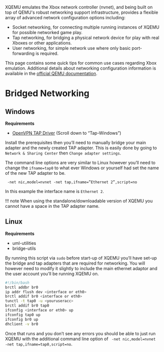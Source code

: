 XQEMU emulates the Xbox network controller (nvnet), and being built on top of
QEMU's robust networking support infrastructure, provides a flexible array of
advanced network configuration options including:

- Socket networking, for connecting multiple running instances of XQEMU for
  possible networked game play.
- Tap networking, for bridging a physical network device for play with real
  Xboxes or other applications.
- User networking, for simple network use where only basic port-forwarding is
  required.

This page contains some quick tips for common use cases regarding Xbox
emulation. Additional details about networking configuration information is
available in the [official QEMU
documentation](https://wiki.qemu.org/Documentation/Networking).

# Bridged Networking

## Windows

__Requirements__
- [OpenVPN TAP Driver](https://openvpn.net/index.php/open-source/downloads.html) (Scroll down to “Tap-Windows”)

Install the prerequisites then you’ll need to manually bridge your main adapter and the newly created TAP adapter. This is easily done by going to `Network & Sharing Center` then `Change adapter settings`.

The command line options are very similar to Linux however you’ll need to change the `ifname=tap0` to what ever Windows or yourself had set the name of the new TAP adapter to be.

` -net nic,model=nvnet -net tap,ifname=”Ethernet 2”,script=no`

In this example the interface name is `Ethernet 2`.

!!! note
    When using the standalone/downloadable version of XQEMU you cannot have a space in the TAP adapter name.

## Linux

__Requirements__
- uml-utilities
- bridge-utils

By running this script via `sudo` before start-up of XQEMU you’ll have set-up the bridge and tap adapters that are required for networking. You will however need to modify it slightly to include the main ethernet adaptor and the user account you’ll be running XQEMU on.

```bash
#!/bin/bash
brctl addbr br0
ip addr flush dev <interface or eth0>
brctl addif br0 <interface or eth0>
tunctl -t tap0 -u <youruseracc>
brctl addif br0 tap0
ifconfig <interface or eth0> up
ifconfig tap0 up
ifconfig br0 up
dhclient -v br0
```

Once that runs and you don’t see any errors you should be able to just run XQEMU with the additional command line option of ` -net nic,model=nvnet -net tap,ifname=tap0,script=no`.
